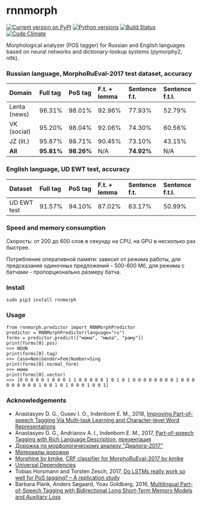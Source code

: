 # rnnmorph
[![Current version on PyPI](http://img.shields.io/pypi/v/rnnmorph.svg)](https://pypi.python.org/pypi/rnnmorph)
[![Python versions](https://img.shields.io/pypi/pyversions/rnnmorph.svg)](https://pypi.python.org/pypi/rnnmorph)
[![Build Status](https://travis-ci.org/IlyaGusev/rnnmorph.svg?branch=master)](https://travis-ci.org/IlyaGusev/rnnmorph)
[![Code Climate](https://codeclimate.com/github/IlyaGusev/rnnmorph/badges/gpa.svg)](https://codeclimate.com/github/IlyaGusev/rnnmorph)

Morphological analyzer (POS tagger) for Russian and English languages based on neural networks and dictionary-lookup systems (pymorphy2, nltk).

### Russian language, MorphoRuEval-2017 test dataset, accuracy

| Domain       | Full tag | PoS tag | F.t. + lemma | Sentence f.t.| Sentence f.t.l. |
|:-------------|:---------|:--------|:-------------|:-------------|:----------------|
| Lenta (news) | 96.31%   | 98.01%  | 92.96%       | 77.93%       | 52.79%          |
| VK (social)  | 95.20%   | 98.04%  | 92.06%       | 74.30%       | 60.56%          |
| JZ (lit.)    | 95.87%   | 98.71%  | 90.45%       | 73.10%       | 43.15%          |
| **All**      | **95.81%**| **98.26%**  | N/A     | **74.92%**   | N/A             |

### English language, UD EWT test, accuracy
| Dataset      | Full tag | PoS tag | F.t. + lemma | Sentence f.t.| Sentence f.t.l. |
|:-------------|:---------|:--------|:-------------|:-------------|:----------------|
| UD EWT test  | 91.57%   | 94.10%  | 87.02%       | 63.17%       | 50.99%          |

### Speed and memory consumption
Скорость: от 200 до 600 слов в секунду на CPU, на GPU в несколько раз быстрее.

Потребление оперативной памяти: зависит от режима работы, для предсказания одиночных предложений - 500-600 Мб, для режима с батчами - пропорционально размеру батча.

### Install ###
```
sudo pip3 install rnnmorph
```
  
### Usage ###
```
from rnnmorph.predictor import RNNMorphPredictor
predictor = RNNMorphPredictor(language="ru")
forms = predictor.predict(["мама", "мыла", "раму"])
print(forms[0].pos)
>>> NOUN
print(forms[0].tag)
>>> Case=Nom|Gender=Fem|Number=Sing
print(forms[0].normal_form)
>>> мама
print(forms[0].vector)
>>> [0 0 0 0 0 1 0 0 0 1 1 0 0 0 0 0 1 0 1 0 1 0 0 0 0 0 0 0 0 1 0 0 0 0 0 0 0 0 0 1 0 0 1 0 1 0 0 0 1 0 0 1]

```

### Acknowledgements ###
* Anastasyev D. G., Gusev I. O., Indenbom E. M., 2018, [Improving Part-of-speech Tagging Via Multi-task Learning and Character-level Word Representations](http://www.dialog-21.ru/media/4282/anastasyevdg.pdf)
* Anastasyev D. G., Andrianov A. I., Indenbom E. M., 2017, [Part-of-speech Tagging with Rich Language Description](http://www.dialog-21.ru/media/3895/anastasyevdgetal.pdf), [презентация](http://www.dialog-21.ru/media/4102/anastasyev.pdf)
* [Дорожка по морфологическому анализу "Диалога-2017"](http://www.dialog-21.ru/evaluation/2017/morphology/)
* [Материалы дорожки](https://github.com/dialogue-evaluation/morphoRuEval-2017)
* [Morphine by kmike](https://github.com/kmike/morphine), [CRF classifier for MorphoRuEval-2017 by kmike](https://github.com/kmike/dialog2017)
* [Universal Dependencies](http://universaldependencies.org/)
* Tobias Horsmann and Torsten Zesch, 2017, [Do LSTMs really work so well for PoS tagging? – A replication study](http://www.ltl.uni-due.de/wp-content/uploads/horsmannZesch_emnlp2017.pdf)
* Barbara Plank, Anders Søgaard, Yoav Goldberg, 2016, [Multilingual Part-of-Speech Tagging with Bidirectional Long Short-Term Memory Models and Auxiliary Loss](https://arxiv.org/abs/1604.05529)
